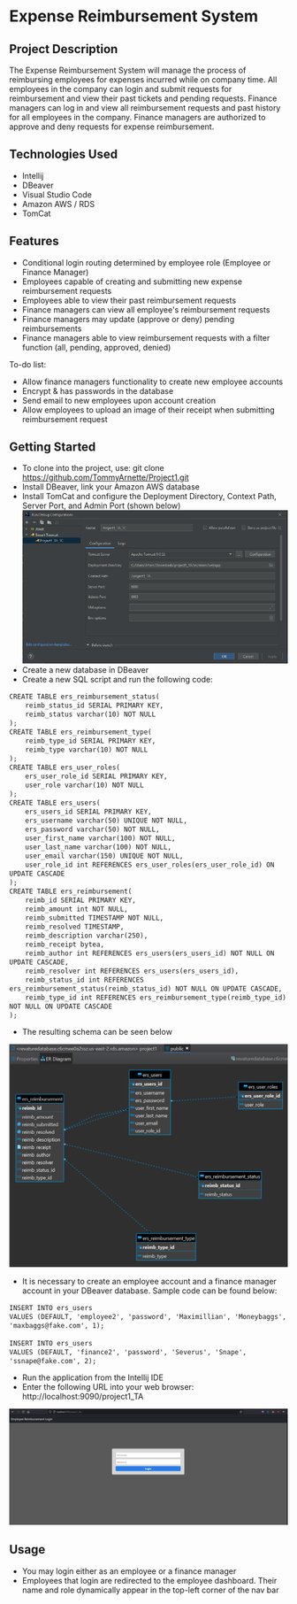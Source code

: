 # **Expense Reimbursement System**
## Project Description
The Expense Reimbursement System will manage the process of reimbursing employees for expenses incurred while on company time. All employees in the company can login and submit requests for reimbursement and view their past tickets and pending requests. Finance managers can log in and view all reimbursement requests and past history for all employees in the company. Finance managers are authorized to approve and deny requests for expense reimbursement.

## Technologies Used
* Intellij
* DBeaver
* Visual Studio Code
* Amazon AWS / RDS
* TomCat

## Features
* Conditional login routing determined by employee role (Employee or Finance Manager)
* Employees capable of creating and submitting new expense reimbursement requests
* Employees able to view their past reimbursement requests
* Finance managers can view all employee's reimbursement requests
* Finance managers may update (approve or deny) pending reimbursements
* Finance managers able to view reimbursement requests with a filter function (all, pending, approved, denied)

To-do list:
* Allow finance managers functionality to create new employee accounts
* Encrypt & has passwords in the database
* Send email to new employees upon account creation
* Allow employees to upload an image of their receipt when submitting reimbursement request

## Getting Started
* To clone into the project, use: git clone https://github.com/TommyArnette/Project1.git
* Install DBeaver, link your Amazon AWS database
* Install TomCat and configure the Deployment Directory, Context Path, Server Port, and Admin Port (shown below)
![TomCat Project 1 Config](https://github.com/TommyArnette/Project1/blob/main/TomCat_P1_Config.PNG)
* Create a new database in DBeaver
* Create a new SQL script and run the following code:

```
CREATE TABLE ers_reimbursement_status(
	reimb_status_id SERIAL PRIMARY KEY,
	reimb_status varchar(10) NOT NULL
);
CREATE TABLE ers_reimbursement_type(
	reimb_type_id SERIAL PRIMARY KEY,
	reimb_type varchar(10) NOT NULL
);
CREATE TABLE ers_user_roles(
	ers_user_role_id SERIAL PRIMARY KEY,
	user_role varchar(10) NOT NULL
);
CREATE TABLE ers_users(
	ers_users_id SERIAL PRIMARY KEY,
	ers_username varchar(50) UNIQUE NOT NULL,
	ers_password varchar(50) NOT NULL,
	user_first_name varchar(100) NOT NULL,
	user_last_name varchar(100) NOT NULL,
	user_email varchar(150) UNIQUE NOT NULL,
	user_role_id int REFERENCES ers_user_roles(ers_user_role_id) ON UPDATE CASCADE
);
CREATE TABLE ers_reimbursement(
	reimb_id SERIAL PRIMARY KEY,
	reimb_amount int NOT NULL,
	reimb_submitted TIMESTAMP NOT NULL,
	reimb_resolved TIMESTAMP,
	reimb_description varchar(250),
	reimb_receipt bytea,
	reimb_author int REFERENCES ers_users(ers_users_id) NOT NULL ON UPDATE CASCADE,
	reimb_resolver int REFERENCES ers_users(ers_users_id),
	reimb_status_id int REFERENCES ers_reimbursement_status(reimb_status_id) NOT NULL ON UPDATE CASCADE,
	reimb_type_id int REFERENCES ers_reimbursement_type(reimb_type_id) NOT NULL ON UPDATE CASCADE
);
```

* The resulting schema can be seen below

![Database schema](https://github.com/TommyArnette/Project1/blob/main/P1_DB_Schema.PNG)

* It is necessary to create an employee account and a finance manager account in your DBeaver database. Sample code can be found below:
```
INSERT INTO ers_users
VALUES (DEFAULT, 'employee2', 'password', 'Maximillian', 'Moneybaggs', 'maxbaggs@fake.com', 1);

INSERT INTO ers_users 
VALUES (DEFAULT, 'finance2', 'password', 'Severus', 'Snape', 'ssnape@fake.com', 2);
```

* Run the application from the Intellij IDE
* Enter the following URL into your web browser: http://localhost:9090/project1_TA

![Project 1 Login Page](https://github.com/TommyArnette/Project1/blob/main/P1_LoginPage.PNG)

## Usage
* You may login either as an employee or a finance manager
* Employees that login are redirected to the employee dashboard. Their name and role dynamically appear in the top-left corner of the nav bar
